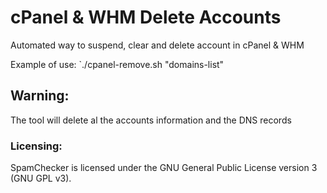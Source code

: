 # cPanel & WHM Delete Accounts
Automated way to suspend, clear and delete account in cPanel & WHM

Example of use: `./cpanel-remove.sh "domains-list"

## Warning:
The tool will delete al the accounts information and the DNS records

### Licensing:
SpamChecker is licensed under the GNU General Public License version 3 (GNU GPL v3).
